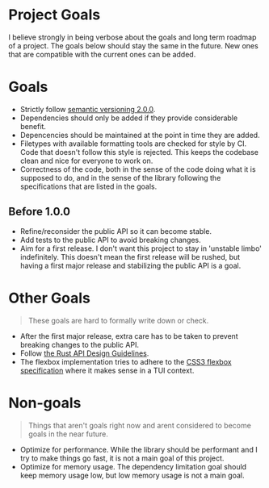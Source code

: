 # Project Goals
I believe strongly in being verbose about the goals and long term roadmap of a project. The goals
below should stay the same in the future. New ones that are compatible with the current ones can be
added.

# Goals
- Strictly follow [semantic versioning 2.0.0](https://semver.org/spec/v2.0.0.html).
- Dependencies should only be added if they provide considerable benefit.
- Depencencies should be maintained at the point in time they are added.
- Filetypes with available formatting tools are checked for style by CI. Code that doesn't follow
  this style is rejected. This keeps the codebase clean and nice for everyone to work on.
- Correctness of the code, both in the sense of the code doing what it is supposed to do, and in the
  sense of the library following the specifications that are listed in the goals.

## Before 1.0.0
- Refine/reconsider the public API so it can become stable.
- Add tests to the public API to avoid breaking changes.
- Aim for a first release. I don't want this project to stay in 'unstable limbo' indefinitely. This
  doesn't mean the first release will be rushed, but having a first major release and stabilizing
  the public API is a goal.

# Other Goals
> These goals are hard to formally write down or check.
- After the first major release, extra care has to be taken to prevent breaking changes to the
  public API.
- Follow [the Rust API Design
  Guidelines](https://rust-lang.github.io/api-guidelines/checklist.html).
- The flexbox implementation tries to adhere to the [CSS3 flexbox
  specification](https://www.w3.org/TR/2018/CR-css-flexbox-1-20181119/) where it makes sense in a
  TUI context.

# Non-goals
> Things that aren't goals right now and arent considered to become goals in the near future.
- Optimize for performance. While the library should be performant and I try to make things go fast,
  it is not a main goal of this project.
- Optimize for memory usage. The dependency limitation goal should keep memory usage low, but low
  memory usage is not a main goal.
